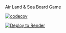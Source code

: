 Air Land & Sea Board Game

[![codecov](https://codecov.io/gh/mbrinkl/air-land-sea/branch/main/graph/badge.svg?token=FUOHAVIW1F)](https://codecov.io/gh/mbrinkl/air-land-sea)

[![Deploy to Render](https://render.com/images/deploy-to-render-button.svg)](https://render.com/deploy?repo=https://github.com/mbrinkl/air-land-sea)
